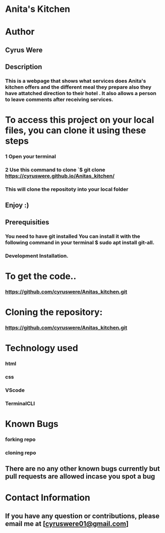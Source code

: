 # Anita's Kitchen
# Author
## Cyrus Were

## Description
### This is a webpage that shows what services does Anita's kitchen offers and the different meal they prepare also they have attatched direction to their hotel . It also allows a person to leave comments after receiving services.

# To access this project on your local files, you can clone it using these steps

### 1 Open your terminal
### 2 Use this command to clone `$ git clone https://cyruswere.github.io/Anitas_kitchen/
### This will clone the repositoty into your local folder
## Enjoy :)

## Prerequisities
### You need to have git installed You can install it with the following command in your terminal $ sudo apt install git-all.

### Development Installation.

# To get the code..
### https://github.com/cyruswere/Anitas_kitchen.git
# Cloning the repository:
### https://github.com/cyruswere/Anitas_kitchen.git
# Technology used
### html
### css
### VScode
### TerminalCLI

# Known Bugs
### forking repo
### cloning repo
## There are no any other known bugs currently but pull requests are allowed incase you spot a bug

# Contact Information
## If you have any question or contributions, please email me at [cyruswere01@gmail.com]
